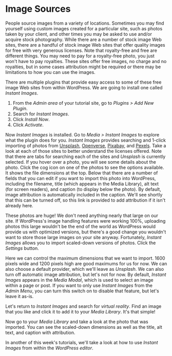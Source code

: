 # Image Sources

People source images from a variety of locations. Sometimes you may find yourself using custom images created for a particular site, such as photos taken by your client, and other times you may be asked to use and/or acquire stock photography. While there are a number of stock image Web sites, there are a handful of stock image Web sites that offer quality images for free with very generous licenses. Note that royalty-free and free are different things. You may need to pay for a royalty-free photo, you just won't have to pay royalties. These sites offer free images, no charge and no royalties, but in some cases attribution might be required or there may be limitations to how you can use the images.

There are multiple plugins that provide easy access to some of these free image Web sites from within WordPress. We are going to install one called _Instant Images_.

1. From the _Admin area_ of your tutorial site, go to _Plugins > Add New Plugin_.
2. Search for _Instant Images_.
3. Click _Install Now_.
4. Click _Activate_.

Now _Instant Images_ is installed. Go to _Media > Instant Images_ to explore what the plugin does for you. _Instant Images_ provides searching and 1-click importing of photos from [Unsplash](https://unsplash.com/), [Openverse](https://openverse.org/), [Pixabay](https://pixabay.com/), and [Pexels](https://www.pexels.com/). Take a look at each of those sites to better understand the licenses offered. Note that there are tabs for searching each of the sites and _Unsplash_ is currently selected. If you hover over a photo, you will see some details about the photo. Click the cog icon on one of the photos to see the options available. It shows the file dimensions at the top. Below that there are a number of fields that you can edit if you want to import this photo into WordPress, including the filename, title (which appears in the Media Library), alt text (for screen readers), and caption (to display below the photo). By default, image attribution is automatically included in the caption. We'll see shortly that this can be turned off, so this link is provided to add attribution if it isn't already here.

These photos are huge! We don't need anything nearly that large on our site. If WordPress's image handling features were working 100%, uploading photos this large wouldn't be the end of the world as WordPress would provide us with optimized versions, but there's a good change you wouldn't want to store those large images on your site anyway. Fortunately, _Instant Images_ allows you to import scaled-down versions of photos. Click the _Settings_ button.

Here we can control the maximum dimensions that we want to import. 1600 pixels wide and 1200 pixels high are good maximums for us for now. We can also choose a default provider, which we'll leave as _Unsplash_. We can also turn off automatic image attribution, but let's not for now. By default, _Instant Images_ appears in the _Media Modal_, which is used to select an image within a page or post. If you want to only use _Instant Images_ from the _Admin Menu_, you can turn this switch on to disable that feature, but let's leave it as-is.

Let's return to _Instant Images_ and search for _virtual reality_. Find an image that you like and click it to add it to your _Media Library_. It's that simple!

Now go to your _Media Library_ and take a look at the photo that was imported. You can see the scaled-down dimensions as well as the title, alt text, and caption with attribution.

In another of this week's tutorials, we'll take a look at how to use _Instant Images_ from within the _WordPress editor_.
